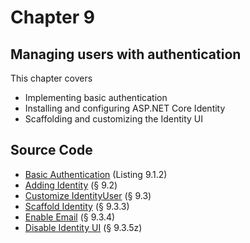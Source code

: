 # Chapter 9 

## Managing users with authentication

This chapter covers
- Implementing basic authentication
- Installing and configuring ASP.NET Core Identity
- Scaffolding and customizing the Identity UI

## Source Code

- [Basic Authentication](https://github.com/mikebrind/Razor-Pages-In-Action/tree/main/Chapter09/BasicAuthentication) (Listing 9.1.2)
- [Adding Identity](https://github.com/mikebrind/Razor-Pages-In-Action/tree/main/Chapter09/AddIdentity) (§ 9.2)
- [Customize IdentityUser](https://github.com/mikebrind/Razor-Pages-In-Action/tree/main/Chapter09/CustomizeIdentityUser) (§ 9.3)
- [Scaffold Identity](https://github.com/mikebrind/Razor-Pages-In-Action/tree/main/Chapter09/ScaffoldIdentity)  (§ 9.3.3)
- [Enable Email](https://github.com/mikebrind/Razor-Pages-In-Action/tree/main/Chapter09/EnableEmail) (§ 9.3.4)
- [Disable Identity UI](https://github.com/mikebrind/Razor-Pages-In-Action/tree/main/Chapter09/DisableIdentityUI) (§ 9.3.5z)
